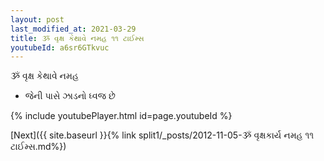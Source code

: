 ```yaml
---
layout: post
last_modified_at: 2021-03-29
title: ૐ વૃક્ષ કેથાવે નમહ ૧૧ ટાઈમ્સ
youtubeId: a6sr6GTkvuc
---
```

 
 
 ૐ વૃક્ષ કેથાવે નમહ  
 
 -  જેની પાસે ઝાડનો ધ્વજ છે 
 
  
 
  
 
 
 
 
 
 


{% include youtubePlayer.html id=page.youtubeId %}
 
[Next]({{ site.baseurl }}{% link  split1/_posts/2012-11-05-ૐ વૃક્ષકાર્ય નમહ ૧૧ ટાઈમ્સ.md%})
 
